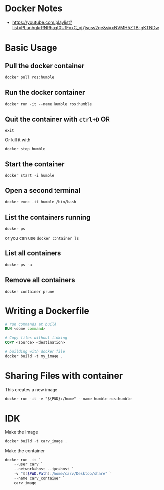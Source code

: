 # Docker Notes
- https://youtube.com/playlist?list=PLunhqkrRNRhaqt0UfFxxC_oj7jscss2qe&si=xNVMH5ZTB-gKTNDw

# Basic Usage
## Pull the docker container
```
docker pull ros:humble
```
## Run the docker container
```
docker run -it --name humble ros:humble
```
## Quit the container with `ctrl+D` OR
```
exit
```
Or kill it with
```
docker stop humble
```
## Start the container
```
docker start -i humble
```
## Open a second terminal
```
docker exec -it humble /bin/bash
```
## List the containers running
```
docker ps
```
or you can use `docker container ls`
## List all containers
```
docker ps -a
```
## Remove all containers
```
docker container prune
```
# Writing a Dockerfile
```dockerfile
# run commands at build
RUN <some command>
```
```dockerfile
# Copy files without linking
COPY <source> <destination> 
```
```powershell
# building with docker file
docker build -t my_image .
```
# Sharing Files with container
This creates a new image
```
docker run -it -v "${PWD}:/home" --name humble ros:humble
```

# IDK
Make the Image
```powershell
docker build -t carv_image .
```
Make the container
```powershell
docker run -it `
    --user carv `
    --network=host --ipc=host `
    -v "$($PWD.Path):/home/carv/Desktop/share" `
    --name carv_container `
    carv_image
```
